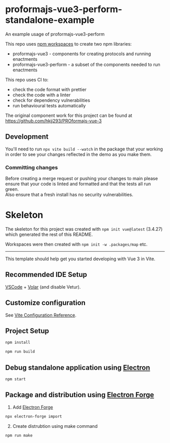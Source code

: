 # proformajs-vue3-perform-standalone-example

An example usage of proformajs-vue3-perform

This repo uses [npm workspaces](https://docs.npmjs.com/cli/v7/using-npm/workspaces)
to create two npm libraries:
* proformajs-vue3 - components for creating protocols and running enactments
* proformajs-vue3-perform - a subset of the components needed to run enactments

This repo uses CI to:
* check the code format with prettier
* check the code with a linter
* check for dependency vulnerabilities
* run behavioural tests automatically

The original component work for this project can be found at https://github.com/hkjj293/PROformajs-vue-3

## Development

You'll need to run ``npx vite build --watch`` in the package that your working
in order to see your changes reflected in the demo as you make them.

### Committing changes

Before creating a merge request or pushing your changes to main please ensure
that your code is linted and formatted and that the tests all run green.  
Also ensure that a fresh install has no security vulnerabilities.

# Skeleton

The skeleton for this project was created with ``npm init vue@latest`` (3.4.27)
which generated the rest of this README.

Workspaces were then created with ``npm init -w .packages/map`` etc.

---

This template should help get you started developing with Vue 3 in Vite.

## Recommended IDE Setup

[VSCode](https://code.visualstudio.com/) + [Volar](https://marketplace.visualstudio.com/items?itemName=Vue.volar) (and disable Vetur).

## Customize configuration

See [Vite Configuration Reference](https://vitejs.dev/config/).

## Project Setup

```sh
npm install
```

```sh
npm run build
```

## Debug standalone application using [Electron](https://www.electronjs.org/)

```sh
npm start
```

## Package and distribution using [Electron Forge](https://www.electronforge.io/)

1. Add [Electron Forge](https://www.electronforge.io/)

```sh
npx electron-forge import
```

2. Create distrubtion using make command

```sh
npm run make
```